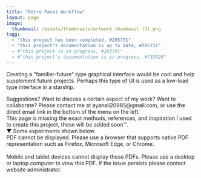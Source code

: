 ```yaml
---
title: "Retro Panel Workflow"
layout: page
image:
  thumbnail: /assets/thumbnails/artwork thumbnail (3).png
tagg:
  - "this project has been completed, #285731"
  - "this project's documentation is up to date, #285731"
  - #"this project is in-progress, #283741"
  - #"this project's documentation is in progress, #733520"
---
```

Creating a "familiar-future" type graphical interface would be cool and help supplement future projects. Perhaps this type of UI is used as a low-load type interface in a starship.

<div class="content-container" data-bg-image="/assets/images/chevron2.png">
    Suggestions? Want to discuss a certain aspect of my work? Want to collaborate? Please contact me at ayanali20985@gmail.com, or use the direct email link in the bottom of the menu on the left.
</div>

<div class="content-container" data-bg-image="/assets/images/chevron2.png">
    This page is missing the exact methods, references, and inspiration I used to create this project, these will be added soon™.
</div>

<div class="content-container-blue">
    <div class="dropdown-header">
        <span class="dropdown-icon">&#9660;</span> <!-- Down-arrow icon -->
          Some experiments shown below.
    </div>
    <div class="dropdown-header" class="dropdown-content">
        <div class="pdf-container">
            <object class="pdf-object" data="/assets/pdf/retro 1.pdf" type="application/pdf">
                <div class="pdf-fallback">
                    PDF cannot be displayed. Please use a browser that supports native PDF representation such as Firefox, Microsoft Edge, or Chrome.
                    <br>
                    <br>
                    Mobile and tablet devices cannot display these PDFs. Please use a desktop or laptop computer to view this PDF. If the issue persists please contact website administrator.
                </div>
            </object>
        </div>
    </div>
</div>